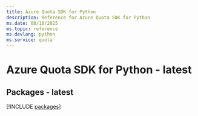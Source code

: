 ```yaml
---
title: Azure Quota SDK for Python
description: Reference for Azure Quota SDK for Python
ms.date: 08/18/2025
ms.topic: reference
ms.devlang: python
ms.service: quota
---
```

# Azure Quota SDK for Python - latest
## Packages - latest
[!INCLUDE [packages](quota-index.md)]